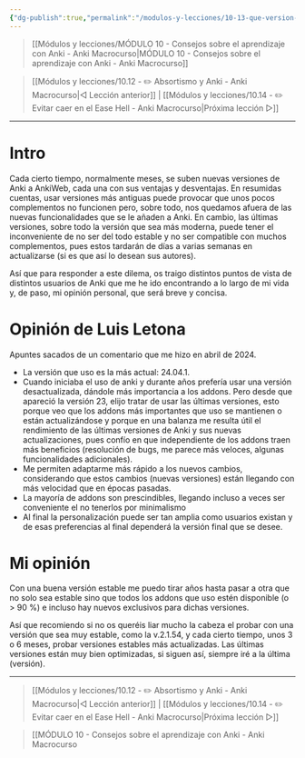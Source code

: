 ```yaml
---
{"dg-publish":true,"permalink":"/modulos-y-lecciones/10-13-que-version-de-anki-usar-anki-macrocurso/","noteIcon":"","updated":"2024-05-22T21:22:54.556+02:00"}
---
```



> [[Módulos y lecciones/MÓDULO 10 - Consejos sobre el aprendizaje con Anki - Anki Macrocurso\|MÓDULO 10 - Consejos sobre el aprendizaje con Anki - Anki Macrocurso]]

> [[Módulos y lecciones/10.12 - ✏️ Absortismo y Anki - Anki Macrocurso\|◁ Lección anterior]] | [[Módulos y lecciones/10.14 - ✏️ Evitar caer en el Ease Hell - Anki Macrocurso\|Próxima lección ▷]]

---

# Intro
Cada cierto tiempo, normalmente meses, se suben nuevas versiones de Anki a AnkiWeb, cada una con sus ventajas y desventajas. En resumidas cuentas, usar versiones más antiguas puede provocar que unos pocos complementos no funcionen pero, sobre todo, nos quedamos afuera de las nuevas funcionalidades que se le añaden a Anki. En cambio, las últimas versiones, sobre todo la versión que sea más moderna, puede tener el inconveniente de no ser del todo estable y no ser compatible con muchos complementos, pues estos tardarán de días a varias semanas en actualizarse (si es que así lo desean sus autores).

Así que para responder a este dilema, os traigo distintos puntos de vista de distintos usuarios de Anki que me he ido encontrando a lo largo de mi vida y, de paso, mi opinión personal, que será breve y concisa.

# Opinión de Luis Letona
Apuntes sacados de un comentario que me hizo en abril de 2024.

- La versión que uso es la más actual: 24.04.1.
- Cuando iniciaba el uso de anki y durante años prefería usar una versión desactualizada, dándole más importancia a los addons. Pero desde que apareció la versión 23, elijo tratar de usar las últimas versiones, esto porque veo que los addons más importantes que uso se mantienen o están actualizándose y porque en una balanza me resulta útil el rendimiento de las últimas versiones de Anki y sus nuevas actualizaciones, pues confío en que independiente de los addons traen más beneficios (resolución de bugs, me parece más veloces, algunas funcionalidades adicionales).
- Me permiten adaptarme más rápido a los nuevos cambios, considerando que estos cambios (nuevas versiones) están llegando con más velocidad que en épocas pasadas.
- La mayoría de addons son prescindibles, llegando incluso a veces ser conveniente el no tenerlos por minimalismo
-  Al final la personalización puede ser tan amplia como usuarios existan y de esas preferencias al final dependerá la versión final que se desee.

# Mi opinión
Con una buena versión estable me puedo tirar años hasta pasar a otra que no solo sea estable sino que todos los addons que uso estén disponible (o > 90 %) e incluso hay nuevos exclusivos para dichas versiones.

Así que recomiendo si no os queréis liar mucho la cabeza el probar con una versión que sea muy estable, como la v.2.1.54, y cada cierto tiempo, unos 3 o 6 meses, probar versiones estables más actualizadas. Las últimas versiones están muy bien optimizadas, si siguen así, siempre iré a la última (versión).

---

> [[Módulos y lecciones/10.12 - ✏️ Absortismo y Anki - Anki Macrocurso\|◁ Lección anterior]] | [[Módulos y lecciones/10.14 - ✏️ Evitar caer en el Ease Hell - Anki Macrocurso\|Próxima lección ▷]]

> [[MÓDULO 10 - Consejos sobre el aprendizaje con Anki - Anki Macrocurso